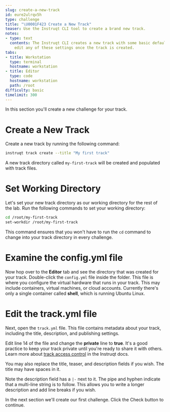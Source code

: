 ```yaml
---
slug: create-a-new-track
id: eure2ulrqv5h
type: challenge
title: "\U0001F423 Create a New Track"
teaser: Use the Instruqt CLI tool to create a brand new track.
notes:
- type: text
  contents: The Instruqt CLI creates a new track with some basic defaults. You can
    edit any of these settings once the track is created.
tabs:
- title: Workstation
  type: terminal
  hostname: workstation
- title: Editor
  type: code
  hostname: workstation
  path: /root
difficulty: basic
timelimit: 300
---
```

<style type="text/css" rel="stylesheet">
hr.cyan { background-color: cyan; color: cyan; height: 2px; margin-bottom: -10px; }
h2.cyan { color: cyan; }
</style>In this section you'll create a new challenge for your track.

Create a New Track
==================

Create a new track by running the following command:

```bash
instruqt track create --title "My first track"
```

A new track directory called `my-first-track` will be created and populated with track files.

Set Working Directory
=====================

Let's set your new track directory as our working directory for the rest of the lab. Run the following commands to set your working directory:

```bash
cd /root/my-first-track
set-workdir /root/my-first-track
```

This command ensures that you won't have to run the `cd` command to change into your track directory in every challenge.

Examine the config.yml file
===========================

Now hop over to the **Editor** tab and see the directory that was created for your track. Double-click the `config.yml` file inside the folder. This file is where you configure the virtual hardware that runs in your track. This may include containers, virtual machines, or cloud accounts. Currently there's only a single container called **shell**, which is running Ubuntu Linux.

Edit the track.yml file
=======================

Next, open the `track.yml` file. This file contains metadata about your track, including the title, description, and publishing settings.

Edit line 14 of the file and change the **private** line to **true**. It's a good practice to keep your track private until you're ready to share it with others. Learn more about [track access control](https://docs.instruqt.com/reference/roles-and-permissions#track-access-control) in the Instruqt docs.

You may also replace the title, teaser, and description fields if you wish. The title may have spaces in it.

Note the description field has a `|-` next to it. The pipe and hyphen indicate that a multi-line string is to follow. This allows you to write a longer description and add line breaks if you wish.

In the next section we'll create our first challenge. Click the Check button to continue.